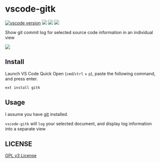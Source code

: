 # vscode-gitk

[![vscode version][vs-image]][vs-url]
![][install-url]
![][rate-url]
![][license-url]

Show git commit log for selected source code information in an individual view

![](https://raw.githubusercontent.com/leftstick/vscode-gitk/master/images/gitk.gif)

## Install

Launch VS Code Quick Open (`cmd`/`ctrl` + `p`), paste the following command, and press enter.

```
ext install gitk
```

## Usage

I assume you have [git](https://git-scm.com/) installed.

`vscode-gitk` will `log` your selected document, and display log information into a separate view

## LICENSE ##

[GPL v3 License](https://raw.githubusercontent.com/leftstick/vscode-gitk/master/LICENSE)


[vs-url]: https://marketplace.visualstudio.com/items?itemName=howardzuo.vscode-gitk
[vs-image]: http://vsmarketplacebadge.apphb.com/version/howardzuo.vscode-gitk.svg
[install-url]: http://vsmarketplacebadge.apphb.com/installs/howardzuo.vscode-gitk.svg
[rate-url]: http://vsmarketplacebadge.apphb.com/rating/howardzuo.vscode-gitk.svg
[license-url]: https://img.shields.io/github/license/leftstick/vscode-gitk.svg